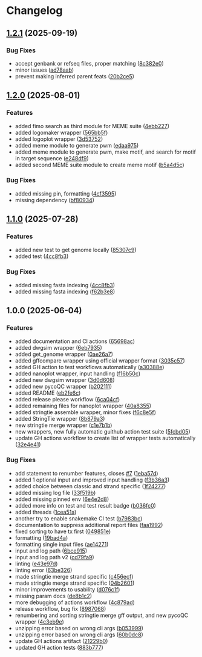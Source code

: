 # Changelog

## [1.2.1](https://github.com/MPUSP/mpusp-snakemake-wrappers/compare/v1.2.0...v1.2.1) (2025-09-19)


### Bug Fixes

* accept genbank or refseq files, proper matching ([8c382e0](https://github.com/MPUSP/mpusp-snakemake-wrappers/commit/8c382e0683c38b08953334965e877f3f78514b6d))
* minor issues ([ad78aab](https://github.com/MPUSP/mpusp-snakemake-wrappers/commit/ad78aaba55c168f60f8c4f6724935590156eb4b6))
* prevent making inferred parent feats ([20b2ce5](https://github.com/MPUSP/mpusp-snakemake-wrappers/commit/20b2ce5e0d9e36735ca73b6502ad0f6dbb7c7104))

## [1.2.0](https://github.com/MPUSP/mpusp-snakemake-wrappers/compare/v1.1.0...v1.2.0) (2025-08-01)


### Features

* added fimo search as third module for MEME suite ([4ebb227](https://github.com/MPUSP/mpusp-snakemake-wrappers/commit/4ebb227e9af13f38f3d72bbbef23b1e49094e293))
* added logomaker wrapper ([565bb5f](https://github.com/MPUSP/mpusp-snakemake-wrappers/commit/565bb5f28399678838642010ad81004b45fa142d))
* added logoplot wrapper ([3d53752](https://github.com/MPUSP/mpusp-snakemake-wrappers/commit/3d5375231c99261b4f233cbd5b74c06846dcd4b3))
* added meme module to generate pwm ([edaa975](https://github.com/MPUSP/mpusp-snakemake-wrappers/commit/edaa9752fdddb81dbd3e51ce36b2e62119778bb8))
* added meme module to generate pwm, make motif, and search for motif in target sequence ([e248df9](https://github.com/MPUSP/mpusp-snakemake-wrappers/commit/e248df9670ec3d669b25b5b7f270e543b7972121))
* added second MEME suite module to create meme motif ([b5a4d5c](https://github.com/MPUSP/mpusp-snakemake-wrappers/commit/b5a4d5cef83c4a6957d750edf07af472803925af))


### Bug Fixes

* added missing pin, formatting ([4cf3595](https://github.com/MPUSP/mpusp-snakemake-wrappers/commit/4cf359508db44a827b4bacc8c6f5404bbb6658ea))
* missing dependency ([bf80934](https://github.com/MPUSP/mpusp-snakemake-wrappers/commit/bf80934f7c38c3515d5525f6cf65436a5b1feb20))

## [1.1.0](https://github.com/MPUSP/mpusp-snakemake-wrappers/compare/v1.0.0...v1.1.0) (2025-07-28)


### Features

* added new test to get genome locally ([85307c9](https://github.com/MPUSP/mpusp-snakemake-wrappers/commit/85307c9e418653faff251e94e5ed6d84c1af7928))
* added test ([4cc8fb3](https://github.com/MPUSP/mpusp-snakemake-wrappers/commit/4cc8fb3fe779573af9df6ae59491c082edb8869a))


### Bug Fixes

* added missing fasta indexing ([4cc8fb3](https://github.com/MPUSP/mpusp-snakemake-wrappers/commit/4cc8fb3fe779573af9df6ae59491c082edb8869a))
* added missing fasta indexing ([f62b3e8](https://github.com/MPUSP/mpusp-snakemake-wrappers/commit/f62b3e8bef10619a02ec6d91396923b26057556f))

## 1.0.0 (2025-06-04)


### Features

* added documentation and CI actions ([65698ac](https://github.com/MPUSP/mpusp-snakemake-wrappers/commit/65698acee9728564a7e0f09b4740b4aff62ed27b))
* added dwgsim wrapper ([6eb7935](https://github.com/MPUSP/mpusp-snakemake-wrappers/commit/6eb7935fd3ab458074eec147b675107ce20b41c7))
* added get_genome wrapper ([0ae26a7](https://github.com/MPUSP/mpusp-snakemake-wrappers/commit/0ae26a7333e16f6ea1c6e48ee4407181538a4715))
* added gffcompare wrapper using official wrapper format ([3035c57](https://github.com/MPUSP/mpusp-snakemake-wrappers/commit/3035c57873604f9feadffa251140f6a342d39d62))
* added GH action to test workflows automatically ([a30388e](https://github.com/MPUSP/mpusp-snakemake-wrappers/commit/a30388e02b3605751a533aaf4faef2d98dbf9cf5))
* added nanoplot wrapper, input handling ([f16b50c](https://github.com/MPUSP/mpusp-snakemake-wrappers/commit/f16b50c2197b1ed0650cdac54170a8ee587ad500))
* added new dwgsim wrapper ([3d0d608](https://github.com/MPUSP/mpusp-snakemake-wrappers/commit/3d0d608c55fa07edffb51f071d11e8418353761e))
* added new pycoQC wrapper ([b202111](https://github.com/MPUSP/mpusp-snakemake-wrappers/commit/b20211199c1729da0f59970a915b8fb75e3b06df))
* added README ([eb2fe6c](https://github.com/MPUSP/mpusp-snakemake-wrappers/commit/eb2fe6c25cb8b28dafd913db559df2a67886ae73))
* added release please workflow ([6ca04cf](https://github.com/MPUSP/mpusp-snakemake-wrappers/commit/6ca04cfbdef99ec43f76fe906d1359a719d53c28))
* added remaining files for nanoplot wrapper ([40a8355](https://github.com/MPUSP/mpusp-snakemake-wrappers/commit/40a8355ef3f6b64796909f2ca157be10f966b9ad))
* added stringtie assemble wrapper, minor fixes ([f6c8e5f](https://github.com/MPUSP/mpusp-snakemake-wrappers/commit/f6c8e5f7e772f9b83f7c020abc19d26568251e7a))
* added StringTie wrapper ([8b879a3](https://github.com/MPUSP/mpusp-snakemake-wrappers/commit/8b879a3193e28bb5a4d4788ecfa72b841bfc843d))
* new stringtie merge wrapper ([c1e7b1b](https://github.com/MPUSP/mpusp-snakemake-wrappers/commit/c1e7b1bd15cda85300bea5a864f8ecdd5b4c5472))
* new wrappers, new fully automatic guithub action test suite ([5fcbd05](https://github.com/MPUSP/mpusp-snakemake-wrappers/commit/5fcbd050ce041bb678ad768dadc1a2912df4d4ab))
* update GH actions workflow to create list of wrapper tests automatically ([32e4e41](https://github.com/MPUSP/mpusp-snakemake-wrappers/commit/32e4e417bca1328976d0f6bd826fe117de765fb4))


### Bug Fixes

* add statement to renumber features, closes [#7](https://github.com/MPUSP/mpusp-snakemake-wrappers/issues/7) ([1eba57d](https://github.com/MPUSP/mpusp-snakemake-wrappers/commit/1eba57d91b4ed3a9468b8832bafb151b572fceaf))
* added 1 optional input and improved input handling ([f3b36a3](https://github.com/MPUSP/mpusp-snakemake-wrappers/commit/f3b36a3da7b98b4bfa24629f612e2af64df05700))
* added choice between classic and strand specific ([1f24277](https://github.com/MPUSP/mpusp-snakemake-wrappers/commit/1f242775e85bcf9bd144e947b81e6848d5900eeb))
* added missing log file ([33f519b](https://github.com/MPUSP/mpusp-snakemake-wrappers/commit/33f519bf1dd10a5e1feb9282f2a005989a3d22c9))
* added missing pinned env ([6e4e2d8](https://github.com/MPUSP/mpusp-snakemake-wrappers/commit/6e4e2d803f8bf2c7be6c93d4028c50a2e750defa))
* added more info on test and test result badge ([b036fc0](https://github.com/MPUSP/mpusp-snakemake-wrappers/commit/b036fc00b57ae5cd693647971856e3344c1f9117))
* added threads ([1cea51a](https://github.com/MPUSP/mpusp-snakemake-wrappers/commit/1cea51a4d9452274d0451cc3a017dacae8c6a73c))
* another try to enable snakemake CI test ([b7983bc](https://github.com/MPUSP/mpusp-snakemake-wrappers/commit/b7983bc9c672565132c460879bf2feaacb6ca5f3))
* documentation to suppress additional report files ([faa1992](https://github.com/MPUSP/mpusp-snakemake-wrappers/commit/faa19928f8cffce197ecd9b7a9dc8f91c667d371))
* fixed sorting to have tx first ([049851e](https://github.com/MPUSP/mpusp-snakemake-wrappers/commit/049851e9bf3d0b48aa79b067301e1c8ce49a8d34))
* formatting ([19bad4a](https://github.com/MPUSP/mpusp-snakemake-wrappers/commit/19bad4ae576a1560248f11391703944d0c405d76))
* formatting single input files ([ae14271](https://github.com/MPUSP/mpusp-snakemake-wrappers/commit/ae14271bfa43d04f9acc255ca81d9d3d08340bbc))
* input and log path ([6bce915](https://github.com/MPUSP/mpusp-snakemake-wrappers/commit/6bce91587b7886be241389f9b47f3b4271957d5a))
* input and log path v2 ([cd79fa9](https://github.com/MPUSP/mpusp-snakemake-wrappers/commit/cd79fa9835a19fde591827fabfc516e85f25505d))
* linting ([e43e97d](https://github.com/MPUSP/mpusp-snakemake-wrappers/commit/e43e97dc071face1d595c2e7ee88f8c954f45ce6))
* linting error ([63be326](https://github.com/MPUSP/mpusp-snakemake-wrappers/commit/63be32630926145d5929b146d24356c3f6fb1916))
* made stringtie merge strand specific ([c456ecf](https://github.com/MPUSP/mpusp-snakemake-wrappers/commit/c456ecfdfaa7c5bfeea9a794fcd5b1728f503fb2))
* made stringtie merge strand specific ([04b2601](https://github.com/MPUSP/mpusp-snakemake-wrappers/commit/04b2601d1a2210f3c4e3230ff089d7ba3a95faad))
* minor improvements to usability ([d076c1f](https://github.com/MPUSP/mpusp-snakemake-wrappers/commit/d076c1f69df508b3e18b47128f82e2d1af44f9ff))
* missing param docs ([de8b1c2](https://github.com/MPUSP/mpusp-snakemake-wrappers/commit/de8b1c2fa17fa4c985fde94142f0f9231291477f))
* more debugging of actions workflow ([4c879ad](https://github.com/MPUSP/mpusp-snakemake-wrappers/commit/4c879adfdc0d0c21005aad0ca4e01e68021eb936))
* release workflow, bug fix ([8987068](https://github.com/MPUSP/mpusp-snakemake-wrappers/commit/89870681b441e5a615ac0f488d9ce58d3580da6a))
* renumbering and sorting stringtie merge gff output, and new pycoQC wrapper ([4c3eb9e](https://github.com/MPUSP/mpusp-snakemake-wrappers/commit/4c3eb9edf5bb3d06ea33e3da620edf85116aa525))
* unzipping error based on wrong cli args ([b053999](https://github.com/MPUSP/mpusp-snakemake-wrappers/commit/b0539999dcd1a1e1ec51c9c3000e3d2c949266c5))
* unzipping error based on wrong cli args ([60b0dc8](https://github.com/MPUSP/mpusp-snakemake-wrappers/commit/60b0dc8c000b1a1e371823cc90cf8015c121a213))
* update GH actions artifact ([21229b0](https://github.com/MPUSP/mpusp-snakemake-wrappers/commit/21229b02cf32e8ee652a79f01b83f111dbe0323a))
* updated GH action tests ([883b777](https://github.com/MPUSP/mpusp-snakemake-wrappers/commit/883b777cbfbd85e61b6c0f646dae01ecf233e660))
